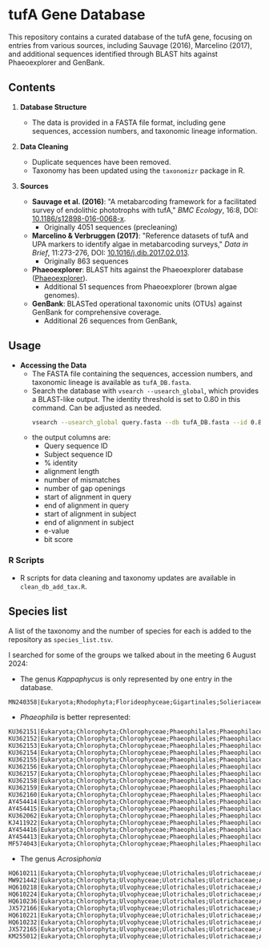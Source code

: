 # tufA Gene Database

This repository contains a curated database of the tufA gene, focusing on entries from various sources, including Sauvage (2016), Marcelino (2017), and additional sequences identified through BLAST hits against Phaeoexplorer and GenBank.

## Contents

1. **Database Structure**
    - The data is provided in a FASTA file format, including gene sequences, accession numbers, and taxonomic lineage information.

2. **Data Cleaning**
    - Duplicate sequences have been removed.
    - Taxonomy has been updated using the `taxonomizr` package in R.

3. **Sources**
    - **Sauvage et al. (2016)**: "A metabarcoding framework for a facilitated survey of endolithic phototrophs with tufA," *BMC Ecology*, 16:8, DOI: [10.1186/s12898-016-0068-x](https://doi.org/10.1186/s12898-016-0068-x).
      - Originally 4051 sequences (precleaning)
    - **Marcelino & Verbruggen (2017)**: "Reference datasets of tufA and UPA markers to identify algae in metabarcoding surveys," *Data in Brief*, 11:273-276, DOI: [10.1016/j.dib.2017.02.013](https://doi.org/10.1016/j.dib.2017.02.013).
      - Originally 863 sequences
    - **Phaeoexplorer**: BLAST hits against the Phaeoexplorer database ([Phaeoexplorer](http://phaeoexplorer.sb-roscoff.fr/home/)).
      - Additional 51 sequences from Phaeoexplorer (brown algae genomes).
    - **GenBank**: BLASTed operational taxonomic units (OTUs) against GenBank for comprehensive coverage.
      - Additional 26 sequences from GenBank, 

## Usage

- **Accessing the Data**
    - The FASTA file containing the sequences, accession numbers, and taxonomic lineage is available as `tufA_DB.fasta`.
    - Search the database with `vsearch --usearch_global`, which provides a BLAST-like output. The identity threshold is set to 0.80 in this command. Can be adjusted as needed.
        ```bash
        vsearch --usearch_global query.fasta --db tufA_DB.fasta --id 0.80 --blast6out output.txt --thread <number of threads>
        ```
    - the output columns are:
        - Query sequence ID
        - Subject sequence ID
        - % identity
        - alignment length
        - number of mismatches
        - number of gap openings
        - start of alignment in query
        - end of alignment in query
        - start of alignment in subject
        - end of alignment in subject
        - e-value
        - bit score
### R Scripts
  - R scripts for data cleaning and taxonomy updates are available in `clean_db_add_tax.R`.

## Species list
A list of the taxonomy and the number of species for each is added to the repository as `species_list.tsv`.

I searched for some of the groups we talked about in the meeting 6 August 2024: 
- The genus *Kappaphycus* is only represented by one entry in the database.
``` 
MN240358|Eukaryota;Rhodophyta;Florideophyceae;Gigartinales;Solieriaceae;Kappaphycus;Kappaphycus_striatus
```
- *Phaeophila* is better represented: 
```
KU362151|Eukaryota;Chlorophyta;Chlorophyceae;Phaeophilales;Phaeophilaceae;Phaeophilaceae_X;uncultured_Phaeophilaceae
KU362152|Eukaryota;Chlorophyta;Chlorophyceae;Phaeophilales;Phaeophilaceae;Phaeophilaceae_X;uncultured_Phaeophilaceae
KU362153|Eukaryota;Chlorophyta;Chlorophyceae;Phaeophilales;Phaeophilaceae;Phaeophilaceae_X;uncultured_Phaeophilaceae
KU362154|Eukaryota;Chlorophyta;Chlorophyceae;Phaeophilales;Phaeophilaceae;Phaeophilaceae_X;uncultured_Phaeophilaceae
KU362155|Eukaryota;Chlorophyta;Chlorophyceae;Phaeophilales;Phaeophilaceae;Phaeophilaceae_X;uncultured_Phaeophilaceae
KU362156|Eukaryota;Chlorophyta;Chlorophyceae;Phaeophilales;Phaeophilaceae;Phaeophilaceae_X;uncultured_Phaeophilaceae
KU362157|Eukaryota;Chlorophyta;Chlorophyceae;Phaeophilales;Phaeophilaceae;Phaeophilaceae_X;uncultured_Phaeophilaceae
KU362158|Eukaryota;Chlorophyta;Chlorophyceae;Phaeophilales;Phaeophilaceae;Phaeophilaceae_X;uncultured_Phaeophilaceae
KU362159|Eukaryota;Chlorophyta;Chlorophyceae;Phaeophilales;Phaeophilaceae;Phaeophilaceae_X;uncultured_Phaeophilaceae
KU362160|Eukaryota;Chlorophyta;Chlorophyceae;Phaeophilales;Phaeophilaceae;Phaeophilaceae_X;uncultured_Phaeophilaceae
AY454414|Eukaryota;Chlorophyta;Chlorophyceae;Phaeophilales;Phaeophilaceae;Phaeophila;Phaeophila_dendroides
AY454415|Eukaryota;Chlorophyta;Chlorophyceae;Phaeophilales;Phaeophilaceae;Phaeophila;Phaeophila_dendroides
KU362062|Eukaryota;Chlorophyta;Chlorophyceae;Phaeophilales;Phaeophilaceae;Phaeophila;Phaeophila_sp_TS1583
KJ411922|Eukaryota;Chlorophyta;Chlorophyceae;Phaeophilales;Phaeophilaceae;Phaeophila;Phaeophila_dendroides
AY454416|Eukaryota;Chlorophyta;Chlorophyceae;Phaeophilales;Phaeophilaceae;Phaeophila;Phaeophila_dendroides
AY454413|Eukaryota;Chlorophyta;Chlorophyceae;Phaeophilales;Phaeophilaceae;Phaeophila;Phaeophila_dendroides
MF574043|Eukaryota;Chlorophyta;Chlorophyceae;Phaeophilales;Phaeophilaceae;Phaeophila;Phaeophila_dendroides
```
- The genus *Acrosiphonia*
```
HQ610211|Eukaryota;Chlorophyta;Ulvophyceae;Ulotrichales;Ulotrichaceae;Acrosiphonia;Acrosiphonia_arcta
MW921442|Eukaryota;Chlorophyta;Ulvophyceae;Ulotrichales;Ulotrichaceae;Acrosiphonia;Acrosiphonia_arcta
HQ610218|Eukaryota;Chlorophyta;Ulvophyceae;Ulotrichales;Ulotrichaceae;Acrosiphonia;Acrosiphonia_coalita
HQ610224|Eukaryota;Chlorophyta;Ulvophyceae;Ulotrichales;Ulotrichaceae;Acrosiphonia;Acrosiphonia_sonderi
HQ610236|Eukaryota;Chlorophyta;Ulvophyceae;Ulotrichales;Ulotrichaceae;Acrosiphonia;Acrosiphonia_sp_1GWS
JX572166|Eukaryota;Chlorophyta;Ulvophyceae;Ulotrichales;Ulotrichaceae;Acrosiphonia;Acrosiphonia_sp_6GWS
HQ610221|Eukaryota;Chlorophyta;Ulvophyceae;Ulotrichales;Ulotrichaceae;Acrosiphonia;Acrosiphonia_sonderi
HQ610232|Eukaryota;Chlorophyta;Ulvophyceae;Ulotrichales;Ulotrichaceae;Acrosiphonia;Acrosiphonia_sp_1GWS
JX572165|Eukaryota;Chlorophyta;Ulvophyceae;Ulotrichales;Ulotrichaceae;Acrosiphonia;Acrosiphonia_sp_3GWS
KM255012|Eukaryota;Chlorophyta;Ulvophyceae;Ulotrichales;Ulotrichaceae;Acrosiphonia;Acrosiphonia_cf_coalita_GWS2014
```

